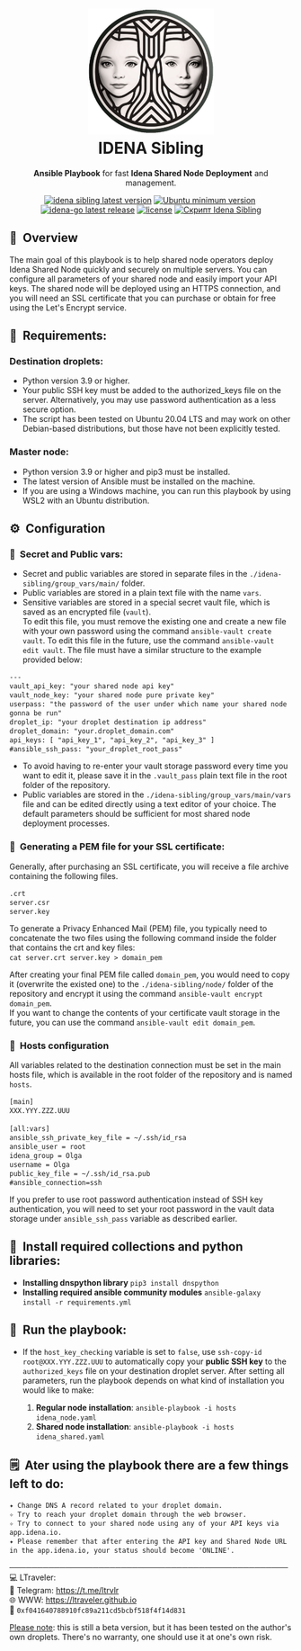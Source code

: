 <h1 align="center">
  <img alt="IDENA Sibling Ansible Playbook - for fast idena-go node client deployment on multiple servers" src="https://github.com/ltraveler/ltraveler/raw/main/images/lt_idena_sibling_logo.png" width="224px"/><br/>
  IDENA Sibling
</h1>
<p align="center"><b>Ansible Playbook</b> for fast <b>Idena Shared Node Deployment</b> and management.</p>

<p align="center"><a href="https://github.com/ltraveler/idena-sibling/releases/latest" target="_blank"><img src="https://img.shields.io/github/v/release/ltraveler/idena-sibling?style=for-the-badge&logo=none" alt="idena sibling latest version" /></a>&nbsp;<a href="https://wiki.ubuntu.com/FocalFossa/ReleaseNotes" target="_blank"><img src="https://img.shields.io/badge/Ansible-2.13+-00ADD8?style=for-the-badge&logo=none" alt="Ubuntu minimum version" /></a>&nbsp;<a href="https://github.com/ltraveler/idena-sibling/blob/main/CHANGELOG.md" target="_blank"><img src="https://img.shields.io/badge/Build-Stable-success?style=for-the-badge&logo=none" alt="idena-go latest release" /></a>&nbsp;<a href="https://www.gnu.org/licenses/quick-guide-gplv3.html" target="_blank"><img src="https://img.shields.io/badge/license-GPL3.0-red?style=for-the-badge&logo=none" alt="license" /></a>&nbsp;<a href="https://github.com/ltraveler/idena-sibling/blob/main/README.md" target="_blank"><img src="https://img.shields.io/badge/readme-ENGLISH-orange?style=for-the-badge&logo=none" alt="Скрипт Idena Sibling" /></a></p>

## 💬&nbsp; Overview

The main goal of this playbook is to help shared node operators deploy Idena Shared Node quickly and securely on multiple servers. You can configure all parameters of your shared node and easily import your API keys. The shared node will be deployed using an HTTPS connection, and you will need an SSL certificate that you can purchase or obtain for free using the Let's Encrypt service.

## 🫴&nbsp; Requirements:

### Destination droplets:

- Python version 3.9 or higher.
- Your public SSH key must be added to the authorized_keys file on the server. Alternatively, you may use password authentication as a less secure option.
- The script has been tested on Ubuntu 20.04 LTS and may work on other Debian-based distributions, but those have not been explicitly tested.

### Master node:

- Python version 3.9 or higher and pip3 must be installed.
- The latest version of Ansible must be installed on the machine.
- If you are using a Windows machine, you can run this playbook by using WSL2 with an Ubuntu distribution.

## ⚙️&nbsp; Configuration

### 🔐&nbsp; Secret and Public vars:

- Secret and public variables are stored in separate files in the `./idena-sibling/group_vars/main/` folder.
- Public variables are stored in a plain text file with the name `vars`.
- Sensitive variables are stored in a special secret vault file, which is saved as an encrypted file (`vault`).<br>To edit this file, you must remove the existing one and create a new file with your own password using the command `ansible-vault create vault`. To edit this file in the future, use the command `ansible-vault edit vault`. The file must have a similar structure to the example provided below:

```
---
vault_api_key: "your shared node api key"
vault_node_key: "your shared node pure private key"
userpass: "the password of the user under which name your shared node gonna be run"
droplet_ip: "your droplet destination ip address"
droplet_domain: "your.droplet_domain.com"
api_keys: [ "api_key_1", "api_key_2", "api_key_3" ]
#ansible_ssh_pass: "your_droplet_root_pass"
```

- To avoid having to re-enter your vault storage password every time you want to edit it, please save it in the `.vault_pass` plain text file in the root folder of the repository.
- Public variables are stored in the `./idena-sibling/group_vars/main/vars` file and can be edited directly using a text editor of your choice. The default parameters should be sufficient for most shared node deployment processes.

### 📜&nbsp; Generating a PEM file for your SSL certificate:

Generally, after purchasing an SSL certificate, you will receive a file archive containing the following files.

```
.crt
server.csr
server.key
```

To generate a Privacy Enhanced Mail (PEM) file, you typically need to concatenate the two files using the following command inside the folder that contains the crt and key files:<br>`cat server.crt server.key > domain_pem`

After creating your final PEM file called `domain_pem`, you would need to copy it (overwrite the existed one) to the `./idena-sibling/node/` folder of the repository and encrypt it using the command `ansible-vault encrypt domain_pem`.<br>If you want to change the contents of your certificate vault storage in the future, you can use the command `ansible-vault edit domain_pem`.

### 🎯&nbsp; Hosts configuration

All variables related to the destination connection must be set in the main hosts file, which is available in the root folder of the repository and is named `hosts`.

```
[main]
XXX.YYY.ZZZ.UUU

[all:vars]
ansible_ssh_private_key_file = ~/.ssh/id_rsa
ansible_user = root
idena_group = Olga
username = Olga
public_key_file = ~/.ssh/id_rsa.pub
#ansible_connection=ssh
```

If you prefer to use root password authentication instead of SSH key authentication, you will need to set your root password in the vault data storage under `ansible_ssh_pass` variable as described earlier.

## 🚀&nbsp; Install required collections and python libraries:

- **Installing dnspython library** `pip3 install dnspython`
- **Installing required ansible community modules** `ansible-galaxy install -r requirements.yml`

## 🚀&nbsp; Run the playbook:

- If the `host_key_checking` variable is set to `false`, use `ssh-copy-id root@XXX.YYY.ZZZ.UUU` to automatically copy your **public SSH key** to the `authorized_keys` file on your destination droplet server.
  After setting all parameters, run the playbook depends on what kind of installation you would like to make:

  1. **Regular node installation**: `ansible-playbook -i hosts idena_node.yaml`
  2. **Shared node installation**: `ansible-playbook -i hosts idena_shared.yaml`

## 🗒️&nbsp; Ater using the playbook there are a few things left to do:

    ✦ Change DNS A record related to your droplet domain.
    ✧ Try to reach your droplet domain through the web browser.
    ✧ Try to connect to your shared node using any of your API keys via app.idena.io.
    ✦ Please remember that after entering the API key and Shared Node URL in the app.idena.io, your status should become 'ONLINE'.

──────────────────────────────────────────────────<br>
💻 LTraveler:<br>
💬 Telegram: https://t.me/ltrvlr<br>
🌐 WWW: https://ltraveler.github.io<br>
👛 `0xf041640788910fc89a211cd5bcbf518f4f14d831`<br>

<ins>Please note</ins>: this is still a beta version, but it has been tested on the author's own droplets.
There's no warranty, one should use it at one's own risk.
